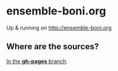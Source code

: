 ensemble-boni.org
=================

Up & running on http://ensemble-boni.org


Where are the sources?
----------------------

[In the **gh-pages** branch](https://github.com/ronanguilloux/ensemble-boni.org/tree/gh-pages).
